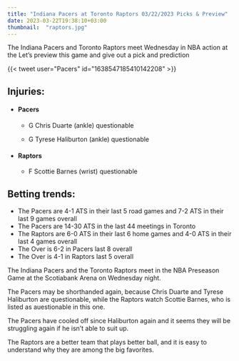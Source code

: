 ```yaml
---
title: "Indiana Pacers at Toronto Raptors 03/22/2023 Picks & Preview"
date: 2023-03-22T19:38:10+03:00
thumbnail:  "raptors.jpg"
---
```

The Indiana Pacers and Toronto Raptors meet Wednesday in NBA action at the Let’s preview this game and give out a pick and prediction
<!--more-->{{< tweet user="Pacers" id="1638547185410142208" >}}

## Injuries:

  - #### Pacers

    - G Chris Duarte (ankle) questionable

    - G Tyrese Haliburton (ankle) questionable

  - #### Raptors

    - F Scottie Barnes (wrist) questionable

## Betting trends:

  - The Pacers are 4-1 ATS in their last 5 road games and 7-2 ATS in their last 9 games overall
  - The Pacers are 14-30 ATS in the last 44 meetings in Toronto
  - The Raptors are 6-0 ATS in their last 6 home games and 4-0 ATS in their last 4 games overall
  - The Over is 6-2 in Pacers last 8 overall
  - The Over is 4-1 in Raptors last 5 overall

The Indiana Pacers and the Toronto Raptors meet in the NBA Preseason Game at the Scotiabank Arena on Wednesday night.

The Pacers may be shorthanded again, because Chris Duarte and Tyrese Haliburton are questionable, while the Raptors watch Scottie Barnes, who is listed as auestionable in this one.

The Pacers have cooled off since Haliburton again and it seems they will be struggling again if he isn’t able to suit up.

The Raptors are a better team that plays better ball, and it is easy to understand why they are among the big favorites.
